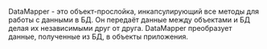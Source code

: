 DataMapper - это объект-прослойка, инкапсулирующий все методы для работы с данными в БД. Он передаёт данные между 
объектами и БД делая их независимыми друг от друга.
DataMapper преобразует данные, полученные из БД, в объекты приложения.


